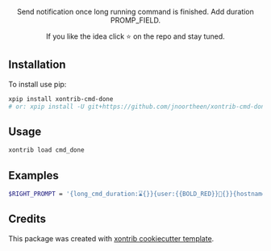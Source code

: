 <p align="center">
Send notification once long running command is finished. Add duration PROMP_FIELD.
</p>

<p align="center">
If you like the idea click ⭐ on the repo and stay tuned.
</p>

## Installation

To install use pip:

``` bash
xpip install xontrib-cmd-done
# or: xpip install -U git+https://github.com/jnoortheen/xontrib-cmd-done
```

## Usage

``` bash
xontrib load cmd_done
```

## Examples

``` bash
$RIGHT_PROMPT = '{long_cmd_duration:⌛{}}{user:{{BOLD_RED}}🤖{}}{hostname:{{BOLD_#FA8072}}🖥{}}'
```

## Credits

This package was created with [xontrib cookiecutter template](https://github.com/jnoortheen/xontrib-cookiecutter).
